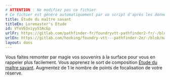 ```yaml
---
# ATTENTION : Ne modifiez pas ce fichier
# Ce fichier est généré automatiquement par un script d'après les données du module Foundry VTT officiel et de sa traduction
title: Étude du maître savant
titleEn: Loremaster's Etude
id: VToVEOxiyy53AcEp
urlFr: https://gitlab.com/pathfinder-fr/foundryvtt-pathfinder2-fr/-/blob/master/data/feats/VToVEOxiyy53AcEp.htm
urlEn: https://gitlab.com/hooking/foundry-vtt---pathfinder-2e/-/blob/master/packs/data/feats.db/loremaster-s-etude.json
layout: dons
---
```

Vous faites remonter par magie vos souvenirs à la surface pour vous en rappeler plus facilement. Vous apprenez le sort de composition [Étude du maître savant](../sorts/étude-du-maître-savant.md). Augmentez de 1 le nombre de points de focalisation de votre réserve.
